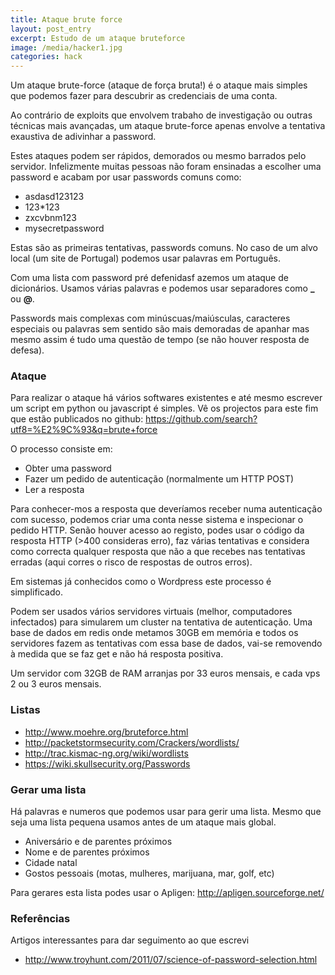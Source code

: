 ```yaml
---
title: Ataque brute force
layout: post_entry
excerpt: Estudo de um ataque bruteforce
image: /media/hacker1.jpg
categories: hack
---
```


Um ataque brute-force (ataque de força bruta!) é o ataque mais simples que podemos fazer para descubrir as credenciais de uma conta. 

Ao contrário de exploits que envolvem trabaho de investigação ou outras técnicas mais avançadas, um ataque brute-force apenas envolve a tentativa exaustiva de adivinhar a password. 

Estes ataques podem ser rápidos, demorados ou mesmo barrados pelo servidor.
Infelizmente muitas pessoas não foram ensinadas a escolher uma password e acabam por usar passwords comuns como:

 * asdasd123123
 * 123*123
 * zxcvbnm123
 * mysecretpassword

Estas são as primeiras tentativas, passwords comuns. No caso de um alvo local (um site de Portugal) podemos usar palavras em Português.

Com uma lista com password pré defenidasf azemos um ataque de dicionários. Usamos várias palavras e podemos usar separadores como **_** ou **@**.

Passwords mais complexas com minúscuas/maiúsculas, caracteres especiais ou palavras sem sentido são mais demoradas de apanhar mas mesmo assim é tudo uma questão de tempo (se não houver resposta de defesa).

### Ataque

Para realizar o ataque há vários softwares existentes e até mesmo escrever um script em python ou javascript é simples. Vê os projectos para este fim que estão publicados no github: https://github.com/search?utf8=%E2%9C%93&q=brute+force

O processo consiste em:
 
 * Obter uma password
 * Fazer um pedido de autenticação (normalmente um HTTP POST)
 * Ler a resposta 

Para conhecer-mos a resposta que deveríamos receber numa autenticação com sucesso, podemos criar uma conta nesse sistema e inspecionar o pedido HTTP. Senão houver acesso ao registo, podes usar o código da resposta HTTP (>400 consideras erro), faz várias tentativas e considera como correcta qualquer resposta que não a que recebes nas tentativas erradas (aqui corres o risco de respostas de outros erros).

Em sistemas já conhecidos como o Wordpress este processo é simplificado.


Podem ser usados vários servidores virtuais (melhor, computadores infectados) para simularem um cluster na tentativa de autenticação. Uma base de dados em redis onde metamos 30GB em memória e todos os servidores fazem as tentativas com essa base de dados, vai-se removendo à medida que se faz get e não há resposta positiva.

Um servidor com 32GB de RAM arranjas por 33 euros mensais, e cada vps 2 ou 3 euros mensais. 

### Listas

 * http://www.moehre.org/bruteforce.html
 * http://packetstormsecurity.com/Crackers/wordlists/
 * http://trac.kismac-ng.org/wiki/wordlists
 * https://wiki.skullsecurity.org/Passwords


### Gerar uma lista

Há palavras e numeros que podemos usar para gerir uma lista. Mesmo que seja uma lista pequena usamos antes de um ataque mais global.

 * Aniversário e de parentes próximos
 * Nome e de parentes próximos
 * Cidade natal
 * Gostos pessoais (motas, mulheres, marijuana, mar, golf, etc)

Para gerares esta lista podes usar o Apligen: http://apligen.sourceforge.net/



### Referências

Artigos interessantes para dar seguimento ao que escrevi

 * http://www.troyhunt.com/2011/07/science-of-password-selection.html